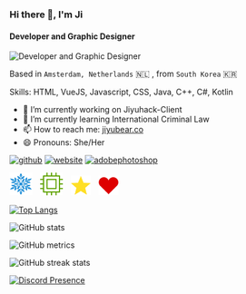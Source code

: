 ### Hi there 👋, I'm Ji
####  Developer and Graphic Designer
![ Developer and Graphic Designer](https://inbuzz.co.uk/wp-content/uploads/2024/02/HYUNJUN-HUB.png)

Based in ```Amsterdam, Netherlands``` 🇳🇱 , from ```South Korea``` 🇰🇷

Skills: HTML, VueJS, Javascript, CSS, Java, C++, C#, Kotlin

- 🔭 I’m currently working on Jiyuhack-Client 
- 🌱 I’m currently learning International Criminal Law 
- 📫 How to reach me: [jiyubear.co](https://jiyubear.co) 
- 😄 Pronouns: She/Her 


[<img src='https://cdn.jsdelivr.net/npm/simple-icons@3.0.1/icons/github.svg' alt='github' height='40'>](https://github.com/hyeongikas)  [<img src='https://cdn.jsdelivr.net/npm/simple-icons@3.0.1/icons/icloud.svg' alt='website' height='40'>](jiyubear.info)  [<img src='https://cdn.jsdelivr.net/npm/simple-icons@3.0.1/icons/adobephotoshop.svg' alt='adobephotoshop' height='40'>](jiyubear.co/work)  

<a href='https://archiveprogram.github.com/'><img src='https://raw.githubusercontent.com/acervenky/animated-github-badges/master/assets/acbadge.gif' width='40' height='40'></a> <a href='https://docs.github.com/en/developers'><img src='https://raw.githubusercontent.com/acervenky/animated-github-badges/master/assets/devbadge.gif' width='40' height='40'></a> <a href='https://stars.github.com/'><img src='https://raw.githubusercontent.com/acervenky/animated-github-badges/master/assets/starbadge.gif' width='35' height='35'></a> <a href='https://docs.github.com/en/github/supporting-the-open-source-community-with-github-sponsors'><img src='https://raw.githubusercontent.com/acervenky/animated-github-badges/master/assets/sponsorbadge.gif' width='35' height='35'></a> 

[![Top Langs](https://github-readme-stats.vercel.app/api/top-langs/?username=hyeongikas)](https://github.com/anuraghazra/github-readme-stats)

![GitHub stats](https://github-readme-stats.vercel.app/api?username=hyeongikas&show_icons=true&count_private=true)  

![GitHub metrics](https://metrics.lecoq.io/hyeongikas)  

![GitHub streak stats](https://streak-stats.demolab.com/?user=hyeongikas)  


[![Discord Presence](https://lanyard.cnrad.dev/api/395645722881687566?bg=520039)](https://discord.com/users/395645722881687566)

